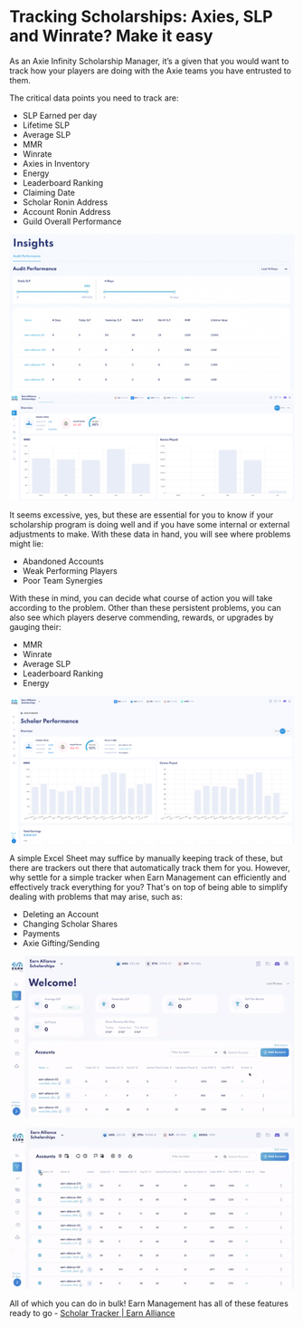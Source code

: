 ﻿# Tracking Scholarships: Axies, SLP and Winrate? Make it easy

As an Axie Infinity Scholarship Manager, it’s a given that you would want to track how your players are doing with the Axie teams you have entrusted to them.

The critical data points you need to track are:

- SLP Earned per day
- Lifetime SLP
- Average SLP
- MMR
- Winrate
- Axies in Inventory
- Energy
- Leaderboard Ranking
- Claiming Date
- Scholar Ronin Address
- Account Ronin Address
- Guild Overall Performance


![](images/image1.png)![](images/image4.png)  

It seems excessive, yes, but these are essential for you to know if your scholarship program is doing well and if you have some internal or external adjustments to make. With these data in hand, you will see where problems might lie:

- Abandoned Accounts
- Weak Performing Players
- Poor Team Synergies

With these in mind, you can decide what course of action you will take according to the problem. Other than these persistent problems, you can also see which players deserve commending, rewards, or upgrades by gauging their:

- MMR
- Winrate
- Average SLP
- Leaderboard Ranking
- Energy


![](images/image5.png)  

A simple Excel Sheet may suffice by manually keeping track of these, but there are trackers out there that automatically track them for you. However, why settle for a simple tracker when Earn Management can efficiently and effectively track everything for you? That's on top of being able to simplify dealing with problems that may arise, such as:

- Deleting an Account
- Changing Scholar Shares
- Payments
- Axie Gifting/Sending


![](images/image2.gif)

![](images/image3.gif)

All of which you can do in bulk! Earn Management has all of these features ready to go - [Scholar Tracker | Earn Alliance](https://www.google.com/url?q=https://www.earnalliance.com/&sa=D&source=editors&ust=1660660709630031&usg=AOvVaw2bpbEY4lq-TbcXiwZ-u5Zh)
